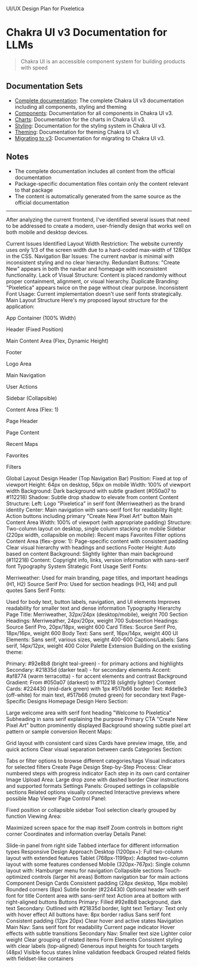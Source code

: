 UI/UX Design Plan for Pixeletica


# Chakra UI v3 Documentation for LLMs

> Chakra UI is an accessible component system for building products with speed

## Documentation Sets

- [Complete documentation](chakra-v3-docs-borr8e9xb-chakra-ui.vercel.app/llms-full.txt): The complete Chakra UI v3 documentation including all components, styling and theming
- [Components](chakra-v3-docs-borr8e9xb-chakra-ui.vercel.app/llms-components.txt): Documentation for all components in Chakra UI v3.
- [Charts](chakra-v3-docs-borr8e9xb-chakra-ui.vercel.app/llms-charts.txt): Documentation for the charts in Chakra UI v3.
- [Styling](chakra-v3-docs-borr8e9xb-chakra-ui.vercel.app/llms-styling.txt): Documentation for the styling system in Chakra UI v3.
- [Theming](chakra-v3-docs-borr8e9xb-chakra-ui.vercel.app/llms-theming.txt): Documentation for theming Chakra UI v3.
- [Migrating to v3](chakra-v3-docs-borr8e9xb-chakra-ui.vercel.app/llms-v3-migration.txt): Documentation for migrating to Chakra UI v3.

## Notes

- The complete documentation includes all content from the official documentation
- Package-specific documentation files contain only the content relevant to that package
- The content is automatically generated from the same source as the official documentation


___

After analyzing the current frontend, I've identified several issues that need to be addressed to create a modern, user-friendly design that works well on both mobile and desktop devices.

Current Issues Identified
Layout Width Restriction: The website currently uses only 1/3 of the screen width due to a hard-coded max-width of 1280px in the CSS.
Navigation Bar Issues: The current navbar is minimal with inconsistent styling and no clear hierarchy.
Redundant Buttons: "Create New" appears in both the navbar and homepage with inconsistent functionality.
Lack of Visual Structure: Content is placed randomly without proper containment, alignment, or visual hierarchy.
Duplicate Branding: "Pixeletica" appears twice on the page without clear purpose.
Inconsistent Font Usage: Current implementation doesn't use serif fonts strategically.
Main Layout Structure
Here's my proposed layout structure for the application:

App Container (100% Width)

Header (Fixed Position)

Main Content Area (Flex, Dynamic Height)

Footer

Logo Area

Main Navigation

User Actions

Sidebar (Collapsible)

Content Area (Flex: 1)

Page Header

Page Content

Recent Maps

Favorites

Filters

Global Layout Design
Header (Top Navigation Bar)
Position: Fixed at top of viewport
Height: 64px on desktop, 56px on mobile
Width: 100% of viewport width
Background: Dark background with subtle gradient (#050a07 to #112218)
Shadow: Subtle drop shadow to elevate from content
Content Structure:
Left: Logo "Pixeletica" in serif font (Merriweather) as the brand identity
Center: Main navigation with sans-serif font for readability
Right: Action buttons including primary "Create New Pixel Art" button
Main Content Area
Width: 100% of viewport (with appropriate padding)
Structure: Two-column layout on desktop, single column stacking on mobile
Sidebar (220px width, collapsible on mobile):
Recent maps
Favorites
Filter options
Content Area (flex-grow: 1):
Page-specific content with consistent padding
Clear visual hierarchy with headings and sections
Footer
Height: Auto based on content
Background: Slightly lighter than main background (#112218)
Content: Copyright info, links, version information with sans-serif font
Typography System
Strategic Font Usage
Serif Fonts:

Merriweather: Used for main branding, page titles, and important headings (H1, H2)
Source Serif Pro: Used for section headings (H3, H4) and pull quotes
Sans Serif Fonts:

Used for body text, button labels, navigation, and UI elements
Improves readability for smaller text and dense information
Typography Hierarchy
Page Title: Merriweather, 32px/24px (desktop/mobile), weight 700
Section Headings: Merriweather, 24px/20px, weight 700
Subsection Headings: Source Serif Pro, 20px/18px, weight 600
Card Titles: Source Serif Pro, 18px/16px, weight 600
Body Text: Sans serif, 16px/14px, weight 400
UI Elements: Sans serif, various sizes, weight 400-600
Captions/Labels: Sans serif, 14px/12px, weight 400
Color Palette Extension
Building on the existing theme:

Primary: #92e8b8 (bright teal-green) - for primary actions and highlights
Secondary: #21835d (darker teal) - for secondary elements
Accent: #af8774 (warm terracotta) - for accent elements and contrast
Background Gradient: From #050a07 (darkest) to #112218 (slightly lighter)
Content Cards: #224430 (mid-dark green) with 1px #517b66 border
Text: #dde9e3 (off-white) for main text, #517b66 (muted green) for secondary text
Page-Specific Designs
Homepage Design
Hero Section:

Large welcome area with serif font heading "Welcome to Pixeletica"
Subheading in sans serif explaining the purpose
Primary CTA "Create New Pixel Art" button prominently displayed
Background showing subtle pixel art pattern or sample conversion
Recent Maps:

Grid layout with consistent card sizes
Cards have preview image, title, and quick actions
Clear visual separation between cards
Categories Section:

Tabs or filter options to browse different categories/tags
Visual indicators for selected filters
Create Page Design
Step-by-Step Process:
Clear numbered steps with progress indicator
Each step in its own card container
Image Upload Area:
Large drop zone with dashed border
Clear instructions and supported formats
Settings Panels:
Grouped settings in collapsible sections
Related options visually connected
Interactive previews where possible
Map Viewer Page
Control Panel:

Fixed position or collapsible sidebar
Tool selection clearly grouped by function
Viewing Area:

Maximized screen space for the map itself
Zoom controls in bottom right corner
Coordinates and information overlay
Details Panel:

Slide-in panel from right side
Tabbed interface for different information types
Responsive Design Approach
Desktop (1200px+): Full two-column layout with extended features
Tablet (768px-1199px): Adapted two-column layout with some features condensed
Mobile (320px-767px): Single column layout with:
Hamburger menu for navigation
Collapsible sections
Touch-optimized controls (larger hit areas)
Bottom navigation bar for main actions
Component Design
Cards
Consistent padding (24px desktop, 16px mobile)
Rounded corners (8px)
Subtle border (#224430)
Optional header with serif font for title
Content area with sans-serif text
Action area at bottom with right-aligned buttons
Buttons
Primary: Filled #92e8b8 background, dark text
Secondary: Outlined with #21835d border, light text
Tertiary: Text only with hover effect
All buttons have:
8px border radius
Sans serif font
Consistent padding (12px 20px)
Clear hover and active states
Navigation
Main Nav:
Sans serif font for readability
Current page indicator
Hover effects with subtle transitions
Secondary Nav:
Smaller text size
Lighter color weight
Clear grouping of related items
Form Elements
Consistent styling with clear labels (top-aligned)
Generous input heights for touch targets (48px)
Visible focus states
Inline validation feedback
Grouped related fields with fieldset-like containers